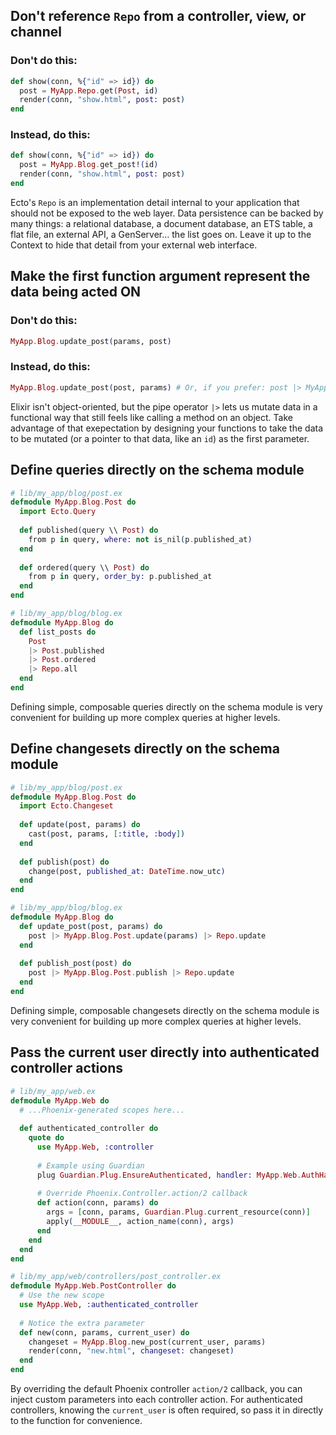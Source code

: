 ## Don't reference `Repo` from a controller, view, or channel

### Don't do this:

```elixir
def show(conn, %{"id" => id}) do
  post = MyApp.Repo.get(Post, id)
  render(conn, "show.html", post: post)
end
```

### Instead, do this:

```elixir
def show(conn, %{"id" => id}) do
  post = MyApp.Blog.get_post!(id)
  render(conn, "show.html", post: post)
end
```

Ecto's `Repo` is an implementation detail internal to your application that should not be exposed to the web layer. Data persistence can be backed by many things: a relational database, a document database, an ETS table, a flat file, an external API, a GenServer… the list goes on. Leave it up to the Context to hide that detail from your external web interface.

## Make the first function argument represent the data being acted ON

### Don't do this:

```elixir
MyApp.Blog.update_post(params, post)
```

### Instead, do this:

```elixir
MyApp.Blog.update_post(post, params) # Or, if you prefer: post |> MyApp.Posts.update(params)
```

Elixir isn't object-oriented, but the pipe operator `|>` lets us mutate data in a functional way that still feels like calling a method on an object. Take advantage of that exepectation by designing your functions to take the data to be mutated (or a pointer to that data, like an `id`) as the first parameter.

## Define queries directly on the schema module

```elixir
# lib/my_app/blog/post.ex
defmodule MyApp.Blog.Post do
  import Ecto.Query
  
  def published(query \\ Post) do
    from p in query, where: not is_nil(p.published_at)
  end
  
  def ordered(query \\ Post) do
    from p in query, order_by: p.published_at
  end
end

# lib/my_app/blog/blog.ex
defmodule MyApp.Blog do
  def list_posts do
    Post
    |> Post.published
    |> Post.ordered
    |> Repo.all
  end
end
```

Defining simple, composable queries directly on the schema module is very convenient for building up more complex queries at higher levels.

## Define changesets directly on the schema module

```elixir
# lib/my_app/blog/post.ex
defmodule MyApp.Blog.Post do
  import Ecto.Changeset
  
  def update(post, params) do
    cast(post, params, [:title, :body])
  end
  
  def publish(post) do
    change(post, published_at: DateTime.now_utc)
  end
end

# lib/my_app/blog/blog.ex
defmodule MyApp.Blog do
  def update_post(post, params) do
    post |> MyApp.Blog.Post.update(params) |> Repo.update
  end
  
  def publish_post(post) do
    post |> MyApp.Blog.Post.publish |> Repo.update
  end
end
```

Defining simple, composable changesets directly on the schema module is very convenient for building up more complex queries at higher levels.

## Pass the current user directly into authenticated controller actions

```elixir
# lib/my_app/web.ex
defmodule MyApp.Web do
  # ...Phoenix-generated scopes here...
  
  def authenticated_controller do
    quote do
      use MyApp.Web, :controller
      
      # Example using Guardian
      plug Guardian.Plug.EnsureAuthenticated, handler: MyApp.Web.AuthHandler
  
      # Override Phoenix.Controller.action/2 callback
      def action(conn, params) do
        args = [conn, params, Guardian.Plug.current_resource(conn)]
        apply(__MODULE__, action_name(conn), args)
      end
    end
  end
end

# lib/my_app/web/controllers/post_controller.ex
defmodule MyApp.Web.PostController do
  # Use the new scope
  use MyApp.Web, :authenticated_controller
  
  # Notice the extra parameter
  def new(conn, params, current_user) do
    changeset = MyApp.Blog.new_post(current_user, params)
    render(conn, "new.html", changeset: changeset)
  end
end
```

By overriding the default Phoenix controller `action/2` callback, you can inject custom parameters into each controller action. For authenticated controllers, knowing the `current_user` is often required, so pass it in directly to the function for convenience.
